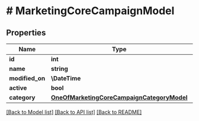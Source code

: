 # # MarketingCoreCampaignModel

## Properties

Name | Type | Description | Notes
------------ | ------------- | ------------- | -------------
**id** | **int** |  |
**name** | **string** |  |
**modified_on** | **\DateTime** |  |
**active** | **bool** |  |
**category** | [**OneOfMarketingCoreCampaignCategoryModel**](OneOfMarketingCoreCampaignCategoryModel.md) |  | [optional]

[[Back to Model list]](../../README.md#models) [[Back to API list]](../../README.md#endpoints) [[Back to README]](../../README.md)
